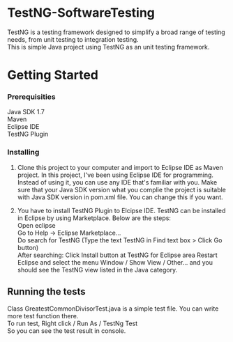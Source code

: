 # TestNG-SoftwareTesting
TestNG is a testing framework designed to simplify a broad range of testing needs, from unit testing to integration testing.  
This is simple Java project using TestNG as an unit testing framework.  
# Getting Started
### Prerequisities
Java SDK 1.7  
Maven  
Eclipse IDE  
TestNG Plugin  

### Installing
1. Clone this project to your computer and import to Eclipse IDE as Maven project. In this project, I've been using Eclipse IDE for programming. Instead of using it, you can use any IDE that's familiar with you. Make sure that your Java SDK version what you complie the project is suitable with Java SDK version in pom.xml file. You can change this if you want. 

2. You have to install TestNG Plugin to Elcipse IDE. TestNG can be installed in Eclipse by using Marketplace. Below are the steps:  
Open eclipse  
Go to Help -> Eclipse Marketplace...  
Do search for TestNG (Type the text TestNG in Find text box > Click Go button)  
After searching: Click Install button at TestNG for Eclipse area
Restart Eclipse and select the menu Window / Show View / Other...  and you should see the TestNG view listed in the Java category.  

## Running the tests
Class GreatestCommonDivisorTest.java is a simple test file. You can write more test function there.  
To run test, Right click / Run As / TestNg Test  
So you can see the test result in console. 
